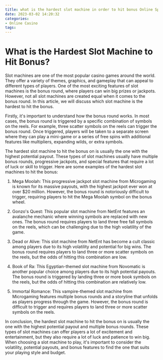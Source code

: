 ```yaml
---
title: what is the hardest slot machine in order to hit bonus Online Sports Betting
date: 2023-03-02 14:20:32
categories:
- Online Casino
tags:
---
```

# What is the Hardest Slot Machine to Hit Bonus?

Slot machines are one of the most popular casino games around the world. They offer a variety of themes, graphics, and gameplay that can appeal to different types of players. One of the most exciting features of slot machines is the bonus round, where players can win big prizes or jackpots. However, not all slot machines are created equal when it comes to the bonus round. In this article, we will discuss which slot machine is the hardest to hit the bonus.

Firstly, it's important to understand how the bonus round works. In most cases, the bonus round is triggered by a specific combination of symbols on the reels. For example, three scatter symbols on the reels can trigger the bonus round. Once triggered, players will be taken to a separate screen where they can play a mini-game or a series of free spins with additional features like multipliers, expanding wilds, or extra symbols.

The hardest slot machine to hit the bonus on is usually the one with the highest potential payout. These types of slot machines usually have multiple bonus rounds, progressive jackpots, and special features that require a lot of luck or skill to trigger. Here are some examples of the hardest slot machines to hit the bonus:

1. Mega Moolah: This progressive jackpot slot machine from Microgaming is known for its massive payouts, with the highest jackpot ever won at over $20 million. However, the bonus round is notoriously difficult to trigger, requiring players to hit the Mega Moolah symbol on the bonus wheel.

2. Gonzo's Quest: This popular slot machine from NetEnt features an avalanche mechanic where winning symbols are replaced with new ones. The bonus round requires players to land three free fall symbols on the reels, which can be challenging due to the high volatility of the game.

3. Dead or Alive: This slot machine from NetEnt has become a cult classic among players due to its high volatility and potential for big wins. The bonus round requires players to land three or more scatter symbols on the reels, but the odds of hitting this combination are low.

4. Book of Ra: This Egyptian-themed slot machine from Novomatic is another popular choice among players due to its high potential payouts. The bonus round is triggered by landing three or more book symbols on the reels, but the odds of hitting this combination are relatively low.

5. Immortal Romance: This vampire-themed slot machine from Microgaming features multiple bonus rounds and a storyline that unfolds as players progress through the game. However, the bonus round is difficult to trigger and requires players to land three or more scatter symbols on the reels.

In conclusion, the hardest slot machine to hit the bonus on is usually the one with the highest potential payout and multiple bonus rounds. These types of slot machines can offer players a lot of excitement and entertainment, but they also require a lot of luck and patience to win big. When choosing a slot machine to play, it's important to consider the volatility, potential payouts, and bonus features to find the one that suits your playing style and budget.